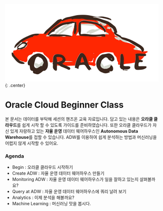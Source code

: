 ![](./img/oracle-auto.png){: .center}



# Oracle Cloud Beginner Class

본 문서는 데이터를 부탁해 세션의 핸즈온 교육 자료입니다.
담고 있는 내용은 **오라클 클라우드**를 쉽게 시작 할 수 있도록 가이드를 준비하였습니다.
또한 오라클 클라우드가 자신 있게 자랑하고 있는 **자율 운영** 데이터 웨어하우스인 **Autonomous Data Warehouse**를 접할 수 있습니다.
ADW를 이용하여 쉽게 분석하는 방법과 머신러닝을 어렵지 않게 시작할 수 있어요.

### Agenda

- Begin : 오라클 클라우드 시작하기
- Create ADW : 자율 운영 데이터 웨어하우스 만들기
- Monitoring ADW : 자율 운영 데이터 웨어하우스가 일을 잘하고 있는지 살펴볼까요?
- Query at ADW : 자율 운영 데이터 웨어하우스에 쿼리 날려 보기
- Analytics : 이제 분석을 해볼까요?
- Machine Learning : 머신러닝 맛을 봅시다.

